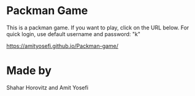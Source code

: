 # Packman Game

This is a packman game.
If you want to play, click on the URL below.
For quick login, use default username and password: "k"

https://amityosefi.github.io/Packman-game/

# Made by
Shahar Horovitz and Amit Yosefi
